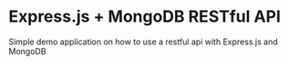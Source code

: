 # Express.js + MongoDB RESTful API
Simple demo application on how to use a restful api with Express.js and MongoDB
